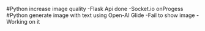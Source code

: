 #Python increase image quality
-Flask Api done
-Socket.io onProgess
#Python generate image with text using Open-AI Glide
-Fail to show image
-Working on it
